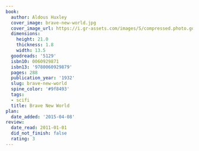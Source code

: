 ```yaml
---
book:
  author: Aldous Huxley
  cover_image: brave-new-world.jpg
  cover_image_url: https://i.gr-assets.com/images/S/compressed.photo.goodreads.com/books/1575509280l/5129._SX98_.jpg
  dimensions:
    height: 21.0
    thickness: 1.8
    width: 13.5
  goodreads: '5129'
  isbn10: 0060929871
  isbn13: '9780060929879'
  pages: 288
  publication_year: '1932'
  slug: brave-new-world
  spine_color: '#9f8493'
  tags:
  - scifi
  title: Brave New World
plan:
  date_added: '2015-04-08'
review:
  date_read: 2011-01-01
  did_not_finish: false
  rating: 3
---
```

